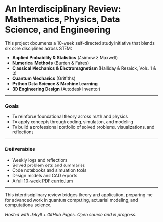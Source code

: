 # An Interdisciplinary Review: Mathematics, Physics, Data Science, and Engineering

This project documents a 10-week self-directed study initiative that blends six core disciplines across STEM:

- **Applied Probability & Statistics** (Asimow & Maxwell)
- **Numerical Methods** (Burden & Faires)
- **Classical Mechanics & Electromagnetism** (Halliday & Resnick, Vols. 1 & 2)
- **Quantum Mechanics** (Griffiths)
- **Python Data Science & Machine Learning**
- **3D Engineering Design** (Autodesk Inventor)

---
### Goals

- To reinforce foundational theory across math and physics
- To apply concepts through coding, simulation, and modeling
- To build a professional portfolio of solved problems, visualizations, and reflections
---


### Deliverables

- Weekly logs and reflections
- Solved problem sets and summaries
- Code notebooks and simulation tools
- Design models and CAD exports
- A full [10-week PDF curriculum]([link_here](https://michaeltdeguzman.github.io/10-week-curriculum-full-details.pdf))
---

This interdisciplinary review bridges theory and application, preparing me for advanced work in quantum computing, actuarial modeling, and computational science.


*Hosted with Jekyll + GitHub Pages. Open source and in progress.*

